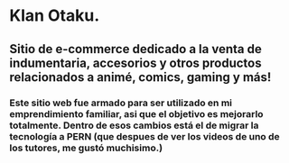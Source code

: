# Klan Otaku. 

## Sitio de e-commerce dedicado a la venta de indumentaria, accesorios y otros productos relacionados a animé, comics, gaming y más!

### Este sitio web fue armado para ser utilizado en mi emprendimiento familiar, asi que el objetivo es mejorarlo totalmente. Dentro de esos cambios está el de migrar la tecnología a PERN (que despues de ver los videos de uno de los tutores, me gustó muchisimo.)
